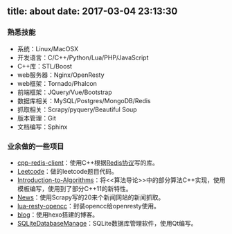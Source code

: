 title: about
date: 2017-03-04 23:13:30
---

### 熟悉技能
- 系统：Linux/MacOSX
- 开发语言：C/C++/Python/Lua/PHP/JavaScript
- C++库：STL/Boost
- web服务器：Nginx/OpenResty
- web框架：Tornado/Phalcon
- 前端框架：JQuery/Vue/Bootstrap
- 数据库相关：MySQL/Postgres/MongoDB/Redis
- 抓取相关：Scrapy/pyquery/Beautiful Soup
- 版本管理：Git
- 文档编写：Sphinx

### 业余做的一些项目
* [cpp-redis-client](https://github.com/Finalcheat/cpp-redis-client)：使用C++根据[Redis协议](http://redis.io/topics/protocol)写的库。
* [Leetcode](https://github.com/Finalcheat/leetcode)：做的leetcode题目代码。
* [Introduction-to-Algorithms](https://github.com/Finalcheat/Introduction-to-Algorithms)：将<<算法导论>>中的部分算法C++实现，使用模板编写，使用到了部分C++11的新特性。
* [News](https://github.com/Finalcheat/news)：使用Scrapy写的20来个新闻网站的新闻抓取。
* [lua-resty-opencc](https://github.com/Finalcheat/lua-resty-opencc)：封装opencc给openresty使用。
* [blog](https://github.com/Finalcheat/blog)：使用hexo搭建的博客。
* [SQLiteDatabaseManage](https://github.com/Finalcheat/SQLiteDatabaseManage)：SQLite数据库管理软件，使用Qt编写。
